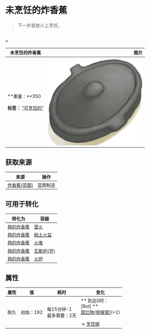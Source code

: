 # 未烹饪的炸香蕉  
> 下一步是放火上烹饪。  
<br>  
>   
  
  未烹饪的炸香蕉  |   图片   
 ----  |  ----:   
 **重量：**350<br><br>**标签：**	[“可烹饪的”](tag_Cookable.md)  |  <img decoding="async" src="Sprite/CookingPotClosed.png" href="a.md" style="max-width:300px;max-height:300px;">   
  
## 获取来源  
来源  |  操作  
----  |  ----  
[炸香蕉(蓝图)](Bp_FriedBananas.md)  |  蓝图制造  
## 可用于转化  
转化为  |  容器  
----  |  ----  
[熟的炸香蕉](FriedBananasCooked.md)  |  [营火](Campfire.md)  
[熟的炸香蕉](FriedBananasCooked.md)  |  [粘土火盆](ClayFirePit.md)  
[熟的炸香蕉](FriedBananasCooked.md)  |  [火堆](Fire.md)  
[熟的炸香蕉](FriedBananasCooked.md)  |  [瓦斯炉(开)](GasCookerOn.md)  
[熟的炸香蕉](FriedBananasCooked.md)  |  [火炉](Stove.md)  
## 属性   
属性  |  值  |  耗时  |  变化  
----  |  ----  |  ----  |  ----  
耐久  |  初始：192  |  每15分钟-1<br>最多需要：2天  |  ** 到达0时： **<br>** [Rot] **<br>  [腐烂物(猕猴窝)](RottenRemains.md)(+1)<br><br>→ [烹饪锅](CookingPot.md)  

